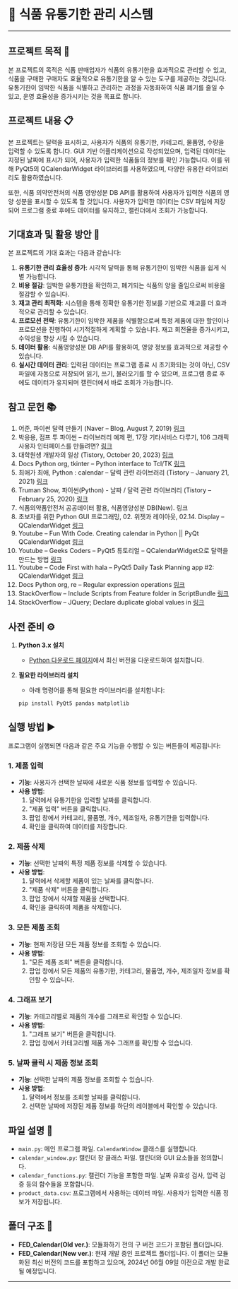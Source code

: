 # 📅 식품 유통기한 관리 시스템

---

## 프로젝트 목적 🎯

본 프로젝트의 목적은 식품 판매업자가 식품의 유통기한을 효과적으로 관리할 수 있고, 식품을 구매한 구매자도 효율적으로 유통기한을 알 수 있는 도구를 제공하는 것입니다. 유통기한이 임박한 식품을 식별하고 관리하는 과정을 자동화하여 식품 폐기를 줄일 수 있고, 운영 효율성을 증가시키는 것을 목표로 합니다.

## 프로젝트 내용 📋

본 프로젝트는 달력을 표시하고, 사용자가 식품의 유통기한, 카테고리, 물품명, 수량을 입력할 수 있도록 합니다. GUI 기반 어플리케이션으로 작성되었으며, 입력된 데이터는 지정된 날짜에 표시가 되어, 사용자가 입력한 식품들의 정보를 확인 가능합니다. 이를 위해 PyQt5의 QCalendarWidget 라이브러리를 사용하였으며, 다양한 유용한 라이브러리도 활용하였습니다.

또한, 식품 의약안전처의 식품 영양성분 DB API를 활용하여 사용자가 입력한 식품의 영양 성분을 표시할 수 있도록 할 것입니다. 사용자가 입력한 데이터는 CSV 파일에 저장되어 프로그램 종료 후에도 데이터를 유지하고, 캘린더에서 조회가 가능합니다.

## 기대효과 및 활용 방안 🌟

본 프로젝트의 기대 효과는 다음과 같습니다:
1. **유통기한 관리 효율성 증가**: 시각적 달력을 통해 유통기한이 임박한 식품을 쉽게 식별 가능합니다.
2. **비용 절감**: 임박한 유통기한을 확인하고, 폐기되는 식품의 양을 줄임으로써 비용을 절감할 수 있습니다.
3. **재고 관리 최적화**: 시스템을 통해 정확한 유통기한 정보를 기반으로 재고를 더 효과적으로 관리할 수 있습니다.
4. **프로모션 전략**: 유통기한이 임박한 제품을 식별함으로써 특정 제품에 대한 할인이나 프로모션을 진행하여 시기적절하게 계획할 수 있습니다. 재고 회전율을 증가시키고, 수익성을 향상 시킬 수 있습니다.
5. **데이터 활용**: 식품영양성분 DB API를 활용하여, 영양 정보를 효과적으로 제공할 수 있습니다.
6. **실시간 데이터 관리**: 입력된 데이터는 프로그램 종료 시 초기화되는 것이 아닌, CSV 파일에 자동으로 저장되어 읽기, 쓰기, 불러오기를 할 수 있으며, 프로그램 종료 후에도 데이터가 유지되며 캘린더에서 바로 조회가 가능합니다.

## 참고 문헌 📚

1. 어준, 파이썬 달력 만들기 (Naver – Blog, August 7, 2019) [링크](https://blog.naver.com/euijun54/221608433531)
2. 박응용, 점프 투 파이썬 – 라이브러리 예제 편, 17장 기타서비스 다루기, 106 그래픽 사용자 인터페이스를 만들려면? [링크](https://wikidocs.net/132610)
3. 대학원생 개발자의 일상 (Tistory, October 20, 2023) [링크](https://gr-st-dev.tistory.com/1965)
4. Docs Python org, tkinter – Python interface to Tcl/TK [링크](https://docs.python.org/ko/3/library/tkinter.html)
5. 최애가 최애, Python : calendar – 달력 관련 라이브러리 (Tistory – January 21, 2021) [링크](https://chae-developer.tistory.com/23)
6. Truman Show, 파이썬(Python) - 날짜 / 달력 관련 라이브러리 (Tistory – February 25, 2020) [링크](https://truman.tistory.com/81)
7. 식품의약품안전처 공공데이터 활용, 식품영양성분 DB(New). 링크
8. 초보자를 위한 Python GUI 프로그래밍, 02. 위젯과 레이아웃, 02.14. Display – QCalendarWidget [링크](https://wikidocs.net/38036)
9. Youtube – Fun With Code. Creating calendar in Python || PyQt QCalendarWidget [링크](https://www.youtube.com/watch?v=hvyEb7LhPYs)
10. Youtube – Geeks Coders – PyQt5 튜토리얼 – QCalendarWidget으로 달력을 만드는 방법 [링크](https://www.youtube.com/watch?v=NlO_dYbwr5c)
11. Youtube – Code First with hala – PyQt5 Daily Task Planning app #2: QCalendarWidget [링크](https://www.youtube.com/watch?v=GcBv-dmHq5M)
12. Docs Python org, re – Regular expression operations [링크](https://docs.python.org/3/library/re.html)
13. StackOverflow – Include Scripts from Feature folder in ScriptBundle [링크](https://stackoverflow.com/questions/48196214/include-scripts-from-feature-folder-in-scriptbundle/48199672#48199672)
14. StackOverflow – JQuery; Declare duplicate global values in [링크](https://stackoverflow.com/questions/37517714/jquery-declare-duplicate-global-values-in/37517759#37517759)

## 사전 준비 ⚙️

1. **Python 3.x 설치**
    - [Python 다운로드 페이지](https://www.python.org/downloads/)에서 최신 버전을 다운로드하여 설치합니다.

2. **필요한 라이브러리 설치**
    - 아래 명령어를 통해 필요한 라이브러리를 설치합니다:
    ```sh
    pip install PyQt5 pandas matplotlib
    ```

## 실행 방법 ▶️

프로그램이 실행되면 다음과 같은 주요 기능을 수행할 수 있는 버튼들이 제공됩니다:

### 1. 제품 입력
- **기능**: 사용자가 선택한 날짜에 새로운 식품 정보를 입력할 수 있습니다.
- **사용 방법**: 
    1. 달력에서 유통기한을 입력할 날짜를 클릭합니다.
    2. "제품 입력" 버튼을 클릭합니다.
    3. 팝업 창에서 카테고리, 물품명, 개수, 제조일자, 유통기한을 입력합니다.
    4. 확인을 클릭하여 데이터를 저장합니다.

### 2. 제품 삭제
- **기능**: 선택한 날짜의 특정 제품 정보를 삭제할 수 있습니다.
- **사용 방법**:
    1. 달력에서 삭제할 제품이 있는 날짜를 클릭합니다.
    2. "제품 삭제" 버튼을 클릭합니다.
    3. 팝업 창에서 삭제할 제품을 선택합니다.
    4. 확인을 클릭하여 제품을 삭제합니다.

### 3. 모든 제품 조회
- **기능**: 현재 저장된 모든 제품 정보를 조회할 수 있습니다.
- **사용 방법**:
    1. "모든 제품 조회" 버튼을 클릭합니다.
    2. 팝업 창에서 모든 제품의 유통기한, 카테고리, 물품명, 개수, 제조일자 정보를 확인할 수 있습니다.

### 4. 그래프 보기
- **기능**: 카테고리별로 제품의 개수를 그래프로 확인할 수 있습니다.
- **사용 방법**:
    1. "그래프 보기" 버튼을 클릭합니다.
    2. 팝업 창에서 카테고리별 제품 개수 그래프를 확인할 수 있습니다.

### 5. 날짜 클릭 시 제품 정보 조회
- **기능**: 선택한 날짜의 제품 정보를 조회할 수 있습니다.
- **사용 방법**:
    1. 달력에서 정보를 조회할 날짜를 클릭합니다.
    2. 선택한 날짜에 저장된 제품 정보를 하단의 레이블에서 확인할 수 있습니다.



## 파일 설명 📂

- `main.py`: 메인 프로그램 파일. `CalendarWindow` 클래스를 실행합니다.
- `calendar_window.py`: 캘린더 창 클래스 파일. 캘린더와 GUI 요소들을 정의합니다.
- `calendar_functions.py`: 캘린더 기능을 포함한 파일. 날짜 유효성 검사, 입력 검증 등의 함수들을 포함합니다.
- `product_data.csv`: 프로그램에서 사용하는 데이터 파일. 사용자가 입력한 식품 정보가 저장됩니다.

## 폴더 구조 📁

- **FED_Calendar(Old ver.)**: 모듈화하기 전의 구 버전 코드가 포함된 폴더입니다.
- **FED_Calendar(New ver.)**: 현재 개발 중인 프로젝트 폴더입니다. 이 폴더는 모듈화된 최신 버전의 코드를 포함하고 있으며, 2024년 06월 09일 이전으로 개발 완료될 예정입니다.
---
